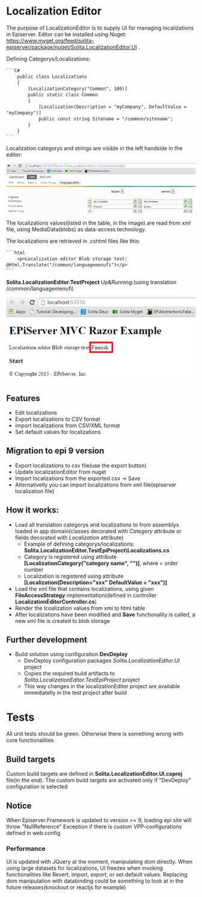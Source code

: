 # Localization Editor

The purpose of LocalizationEditor is to supply UI for managing localizations in Episerver. Editor can be installed using Nuget: https://www.myget.org/feed/solita-episerver/package/nuget/Solita.LocalizationEditor.UI .

Defining Categorys/Localizations:

    ```C#
        public class Localizations
        {
			[LocalizationCategory("Common", 100)]
			public static class Common
			{
				[Localization(Description = "myCompany", DefaultValue = "myCompany")]
				public const string Sitename = "/common/sitename";
			}
		}
    ```
Localization categorys and strings are visible in the left handside in the editor:

![Image of Yaktocat](documentationResources/editorUI.png)

The localizations values(listed in the table, in the image) are read from xml file, using MediaData(blobs) as data-access technology.

The localizations are retrieved in .cshtml files like this:
    
	```html
        <p>Localization editor Blob storage test: @Html.Translate("/common/languagemenufi")</p>
    ```

**Solita.LocalizationEditor.TestProject** Up&Running:(using translation /common/languagemenufi)

![Image of Yaktocat](documentationResources/exampleproj.png)

## Features
- Edit localizations
- Export localizations to CSV format
- Import localizations from CSV/XML format
- Set default values for localizations

## Migration to epi 9 version
- Export localizations to csv file(use the export button)
- Update localizationEditor from nuget
- Import localizations from the exported csv -> Save
- Alternativelly you can import localizations from xml file(episerver localization file)

## How it works:
- Load all translation categorys and localizations to from assemblys loaded in app domain(classes decorated with *Category* attribute or fields decorated with *Localization* attribute)
    - Example of defining categorys/localizations: **Solita.LocalizationEditor.TestEpiProject\Localizations.cs**
    - Category is registered using attribute **[LocalizationCategory("category name", "<int>")]**, where <int> = order number
    - Localization is registered using attribute **[Localization(Description="xxx" DefaultValue = "xxx")]**
- Load the xml file that contains localizations, using given **FileAccessStrategy** implementation(defined in controller **LocalizationEditorController.cs**)
- Render the lcoalization values from xml to html table
- After localizations have been modified and **Save** functionality is called, a new xml file is created to blob storage

## Further development
- Build solution using configuration **DevDeploy**
    - DevDeploy configuration packages *Solita.LocalizationEditor.UI* project
    - Copies the required build artifacts to *Solita.LocalizationEditor.TestEpiProject* project
    - This way changes in the localizationEditor project are available immediatelly in the test project after build

# Tests
All unit tests should be green. Otherwise there is something wrong with core functionalities

## Build targets
Custom build targets are defined in **Solita.LocalizationEditor.UI.csproj** file(in the end). The custom build targets are activated only if "DevDeploy" configuration is selected

## Notice
When Episerver.Framework is updated to version >= 9, loading epi site will throw "NullReference" Exception if there is custom VPP-configurations defined in web.config

### Performance
UI is updated with JQuery at the moment, manipulating dom directly. When using large datasets for localizations, UI freezes when invoking functionalities like Revert, import, export, or set default values.
Replacing dom manipulation with databinding could be something to look at in the future releases(knockout or reactjs for example)
